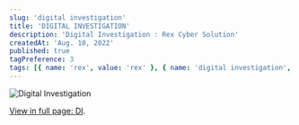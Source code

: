 ```yaml
---
slug: 'digital investigation'
title: 'DIGITAL INVESTIGATION'
description: 'Digital Investigation : Rex Cyber Solution'
createdAt: 'Aug. 10, 2022'
published: true
tagPreference: 3
tags: [{ name: 'rex', value: 'rex' }, { name: 'digital investigation', value: 'digital investigation' }]
---
```


![Digital Investigation](/images/blog/de.jpg)
    <p><a href="/pdf/NSE_4_Certification.pdf"><span class="color-change font-medium">View in full page: </span></a> <a href="/pdf/de.pdf"> <span class="emphasis">DI</span></a>.</p>
